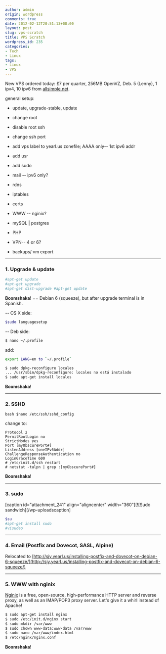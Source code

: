 ```yaml
---
author: admin
origin: wordpress
comments: true
date: 2012-02-12T20:51:13+00:00
layout: post
slug: vps-scratch
title: VPS Scratch
wordpress_id: 235
categories:
- Tech
- Linux
tags:
- Linux
- VPS
---
```


New VPS ordered today: £7 per quarter, 256MB OpenVZ, Deb. 5 (Lenny), 1 ipv4, 10 ipv6 from [allsimple.net](http://www.allsimple.net/).

general setup:



	
  * update, upgrade-stable, update

	
  * change root

	
  * disable root ssh

	
  * change ssh port

	
  * add vps label to yearl.us zonefile; AAAA only-- 1st ipv6 addr

	
  * add usr

	
  * add sudo

	
  * mail -- ipv6 only?

	
  * rdns

	
  * iptables

	
  * certs

	
  * WWW -- nginix?

	
  * mySQL | postgres

	
  * PHP

	
  * VPN-- 4 or 6?

	
  * backups/ vm export





* * *




### 1. Upgrade & update


```bash
#apt-get update
#apt-get upgrade
#apt-get dist-upgrade #apt-get update
```

**Boomshaka!** == Debian 6 (squeeze), but after upgrade terminal is in Spanish.

-- OS X side:
```bash
$sudo languagesetup
```

-- Deb side:
```bash
$ nano ~/.profile
```
add: 
```bash
export LANG=en to `~/.profile`
```

```bash
$ sudo dpkg-reconfigure locales
... /usr/sbin/dpkg-reconfigure: locales no está instalado
$ sudo apt-get install locales
```
**Boomshaka!**



* * *




### 2. SSHD

```bash $nano /etc/ssh/sshd_config```

change to:

```
Protocol 2
PermitRootLogin no
StrictModes yes
Port [myObscurePort#]
ListenAddress [oneIPv6Addr]
ChallengeResponseAuthentication no
LoginGraceTime 600
# /etc/init.d/ssh restart
# netstat -tulpn | grep :[myObscurePort#]
```

**Boomshaka!**



* * *




### 3. sudo


[caption id="attachment_241" align="aligncenter" width="360"][![Sudo sandwich](/wp-uploadscaption]

```bash
$su
#apt-get install sudo
#visudeo
```



* * *




### 4. Email (Postfix and Dovecot, SASL, Alpine)


Relocated to [http://sjy.yearl.us/installing-postfix-and-dovecot-on-debian-6-squeeze/](http://sjy.yearl.us/installing-postfix-and-dovecot-on-debian-6-squeeze/)



* * *




### 5. WWW with nginix


[Nginix](http://wiki.nginx.org/) is a free, open-source, high-performance HTTP server and reverse proxy, as well as an IMAP/POP3 proxy server. Let's give it a whirl instead of Apache!

```bash
$ sudo apt-get install nginx
$ sudo /etc/init.d/nginx start
$ sudo mkdir /var/www
$ sudo chown www-data:www-data /var/www
$ sudo nano /var/www/index.html
$ /etc/nginx/nginx.conf
```

**Boomshaka!**

